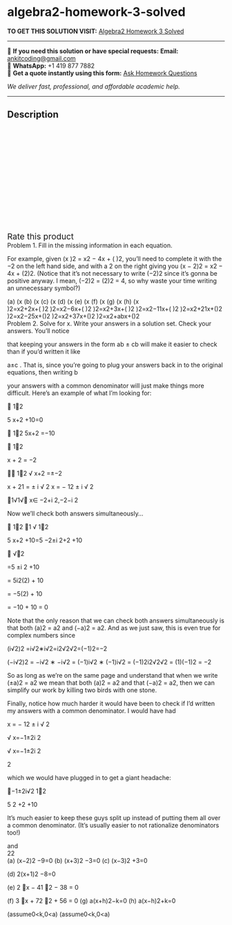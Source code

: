 # algebra2-homework-3-solved
**TO GET THIS SOLUTION VISIT:** [Algebra2 Homework 3 Solved](https://www.ankitcodinghub.com/product/algebra2-homework-3-solved/)


---

📩 **If you need this solution or have special requests:** **Email:** ankitcoding@gmail.com  
📱 **WhatsApp:** +1 419 877 7882  
📄 **Get a quote instantly using this form:** [Ask Homework Questions](https://www.ankitcodinghub.com/services/ask-homework-questions/)

*We deliver fast, professional, and affordable academic help.*

---

<h2>Description</h2>



<div class="kk-star-ratings kksr-auto kksr-align-center kksr-valign-top" data-payload="{&quot;align&quot;:&quot;center&quot;,&quot;id&quot;:&quot;98975&quot;,&quot;slug&quot;:&quot;default&quot;,&quot;valign&quot;:&quot;top&quot;,&quot;ignore&quot;:&quot;&quot;,&quot;reference&quot;:&quot;auto&quot;,&quot;class&quot;:&quot;&quot;,&quot;count&quot;:&quot;0&quot;,&quot;legendonly&quot;:&quot;&quot;,&quot;readonly&quot;:&quot;&quot;,&quot;score&quot;:&quot;0&quot;,&quot;starsonly&quot;:&quot;&quot;,&quot;best&quot;:&quot;5&quot;,&quot;gap&quot;:&quot;4&quot;,&quot;greet&quot;:&quot;Rate this product&quot;,&quot;legend&quot;:&quot;0\/5 - (0 votes)&quot;,&quot;size&quot;:&quot;24&quot;,&quot;title&quot;:&quot;Algebra2 Homework 3 Solved&quot;,&quot;width&quot;:&quot;0&quot;,&quot;_legend&quot;:&quot;{score}\/{best} - ({count} {votes})&quot;,&quot;font_factor&quot;:&quot;1.25&quot;}">

<div class="kksr-stars">

<div class="kksr-stars-inactive">
            <div class="kksr-star" data-star="1" style="padding-right: 4px">


<div class="kksr-icon" style="width: 24px; height: 24px;"></div>
        </div>
            <div class="kksr-star" data-star="2" style="padding-right: 4px">


<div class="kksr-icon" style="width: 24px; height: 24px;"></div>
        </div>
            <div class="kksr-star" data-star="3" style="padding-right: 4px">


<div class="kksr-icon" style="width: 24px; height: 24px;"></div>
        </div>
            <div class="kksr-star" data-star="4" style="padding-right: 4px">


<div class="kksr-icon" style="width: 24px; height: 24px;"></div>
        </div>
            <div class="kksr-star" data-star="5" style="padding-right: 4px">


<div class="kksr-icon" style="width: 24px; height: 24px;"></div>
        </div>
    </div>

<div class="kksr-stars-active" style="width: 0px;">
            <div class="kksr-star" style="padding-right: 4px">


<div class="kksr-icon" style="width: 24px; height: 24px;"></div>
        </div>
            <div class="kksr-star" style="padding-right: 4px">


<div class="kksr-icon" style="width: 24px; height: 24px;"></div>
        </div>
            <div class="kksr-star" style="padding-right: 4px">


<div class="kksr-icon" style="width: 24px; height: 24px;"></div>
        </div>
            <div class="kksr-star" style="padding-right: 4px">


<div class="kksr-icon" style="width: 24px; height: 24px;"></div>
        </div>
            <div class="kksr-star" style="padding-right: 4px">


<div class="kksr-icon" style="width: 24px; height: 24px;"></div>
        </div>
    </div>
</div>


<div class="kksr-legend" style="font-size: 19.2px;">
            <span class="kksr-muted">Rate this product</span>
    </div>
    </div>
<div class="page" title="Page 1">
<div class="layoutArea">
<div class="column">
Problem 1. Fill in the missing information in each equation.

For example, given (x )2 = x2 − 4x + ( )2, you’ll need to complete it with the −2 on the left hand side, and with a 2 on the right giving you (x − 2)2 = x2 − 4x + (2)2. (Notice that it’s not necessary to write (−2)2 since it’s gonna be positive anyway. I mean, (−2)2 = (2)2 = 4, so why waste your time writing an unnecessary symbol?)

</div>
</div>
<div class="layoutArea">
<div class="column">
(a) (x (b) (x (c) (x (d) (x (e) (x (f) (x (g) (x (h) (x

</div>
<div class="column">
)2=x2+2x+( )2 )2=x2−6x+( )2 )2=x2+3x+( )2 )2=x2−11x+( )2 )2=x2+21x+()2 )2=x2−25x+()2 )2=x2+37x+()2 )2=x2+abx+()2

</div>
</div>
<div class="layoutArea">
<div class="column">
Problem 2. Solve for x. Write your answers in a solution set. Check your answers. You’ll notice

that keeping your answers in the form ab ± cb will make it easier to check than if you’d written it like

a±c . That is, since you’re going to plug your answers back in to the original equations, then writing b

your answers with a common denominator will just make things more difficult. Here’s an example of what I’m looking for:

􏰉 1􏰊2

5 x+2 +10=0

􏰉 1􏰊2 5x+2 =−10

􏰉 1􏰊2

x + 2 = −2

􏰛􏰉 1􏰊2 √ x+2 =±−2

x + 21 = ± i √ 2 x = − 12 ± i √ 2

􏰋1√1√􏰌 x∈ −2+i 2,−2−i 2

Now we’ll check both answers simultaneously…

􏰉 1􏰊2 􏰉1 √ 1􏰊2

5 x+2 +10=5 −2±i 2+2 +10

</div>
</div>
</div>
<div class="page" title="Page 2">
<div class="layoutArea">
<div class="column">
􏰁 √􏰂2

=5 ±i 2 +10

= 5i2(2) + 10

= −5(2) + 10

= −10 + 10 = 0

Note that the only reason that we can check both answers simultaneously is that both (a)2 = a2 and (−a)2 = a2. And as we just saw, this is even true for complex numbers since

(i√2)2 =i√2∗i√2=i2√2√2=(−1)2=−2

(−i√2)2 = −i√2 ∗ −i√2 = (−1)i√2 ∗ (−1)i√2 = (−1)2i2√2√2 = (1)(−1)2 = −2

So as long as we’re on the same page and understand that when we write (±a)2 = a2 we mean that both (a)2 = a2 and that (−a)2 = a2, then we can simplify our work by killing two birds with one stone.

Finally, notice how much harder it would have been to check if I’d written my answers with a common denominator. I would have had

x = − 12 ± i √ 2

√ x=−1±2i 2

√ x=−1±2i 2

2

which we would have plugged in to get a giant headache:

􏰙−1±2i√2 1􏰚2

5 2 +2 +10

It’s much easier to keep these guys split up instead of putting them all over a common denominator. (It’s usually easier to not rationalize denominators too!)

</div>
</div>
<div class="layoutArea">
<div class="column">
and

</div>
</div>
<div class="layoutArea">
<div class="column">
22

</div>
</div>
<div class="layoutArea">
<div class="column">
(a) (x−2)2 −9=0 (b) (x+3)2 −3=0 (c) (x−3)2 +3=0

(d) 2(x+1)2 −8=0

(e) 2 􏰍x − 41 􏰎2 − 38 = 0

(f) 3 􏰍x + 72 􏰎2 + 56 = 0 (g) a(x+h)2−k=0 (h) a(x−h)2+k=0

</div>
<div class="column">
(assume0&lt;k,0&lt;a) (assume0&lt;k,0&lt;a)

</div>
</div>
</div>
